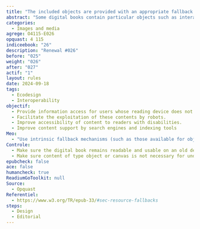 ```yaml
---
title: "The included objects are provided with an appropriate fallback alternative. "
abstract: "Some digital books contain particular objects such as interactive javascript elements (form, map, etc. ) that may not be available in certain contexts. An alternative allows you to access their content. "
categories:
  - Images and media
agrege: O4115-E026
opquast: 4 115
indiceebook: "26"
description: "Renewal #026"
before: "025"
weight: "026"
after: "027"
actif: "1"
layout: rules
date: 2024-09-18
tags:
  - Ecodesign
  - Interoperability
objectif:
  - Provide information access for users whose reading device does not support the inclusion of objects or technologies used in included objects.
  - Facilitate the exploitation of these contents by robots.
  - Improve accessibility of content to readers with disabilities.
  - Improve content support by search engines and indexing tools
Meo:
  - "Use intrinsic fallback mechanisms (such as those available for object [html] and canvas) or, when an intrinsic fallback is not applicable, using a fallback at manifest level. Fall chains are created using the Fallback attribute on the elements of the manifest. This attribute refers to the xml ID of another element of the manifest which is a fallback solution (Fallback) for the current element. "
Controle:
  - Make sure the digital book remains readable and usable on an old device or by disabling javascript support
  - Make sure content of type object or canvas is not necessary for understanding or have a textual alternative.
epubcheck: false
ace: false
humancheck: true
ReadiumGoToolkit: null
Source:
  - Opquast
Referentiel:
  - https://www.w3.org/TR/epub-33/#sec-resource-fallbacks
steps:
  - Design
  - Editorial
---
```

